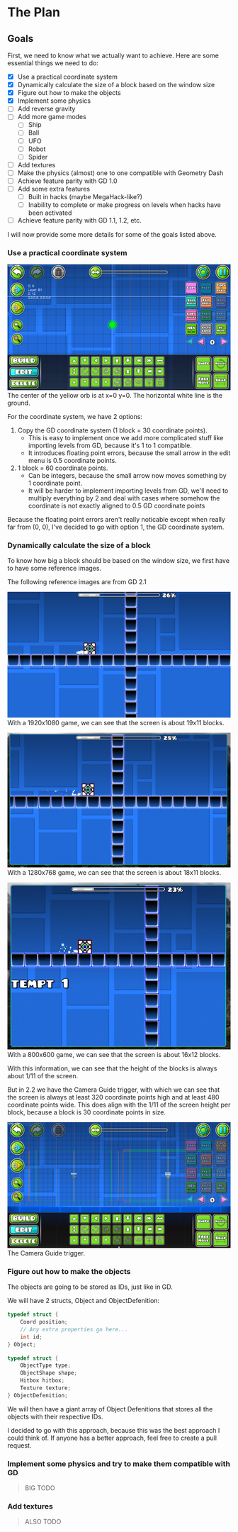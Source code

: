 
# The Plan

## Goals

First, we need to know what we actually want to achieve.
Here are some essential things we need to do:

- [x] Use a practical coordinate system
- [x] Dynamically calculate the size of a block based on the window size
- [x] Figure out how to make the objects
- [x] Implement some physics
- [ ] Add reverse gravity
- [ ] Add more game modes
  - [ ] Ship
  - [ ] Ball
  - [ ] UFO
  - [ ] Robot
  - [ ] Spider
- [ ] Add textures
- [ ] Make the physics (almost) one to one compatible with Geometry Dash
- [ ] Achieve feature parity with GD 1.0
- [ ] Add some extra features
  - [ ] Built in hacks (maybe MegaHack-like?)
  - [ ] Inability to complete or make progress on levels when hacks have been activated
- [ ] Achieve feature parity with GD 1.1, 1.2, etc.

I will now provide some more details for some of the goals listed above.

### Use a practical coordinate system

![The Geometry Dash 2.2 level editor with a yellow orb](planImages/zerozero.png)
The center of the yellow orb is at x=0 y=0. The horizontal white line is the ground.

For the coordinate system, we have 2 options:
1. Copy the GD coordinate system (1 block = 30 coordinate points).
   - This is easy to implement once we add more complicated stuff like importing levels from GD, because it's 1 to 1 compatible.
   - It introduces floating point errors, because the small arrow in the edit menu is 0.5 coordinate points.
2. 1 block = 60 coordinate points.
   - Can be integers, because the small arrow now moves something by 1 coordinate point.
   - It will be harder to implement importing levels from GD, we'll need to multiply everything by 2 and deal with cases where somehow the coordinate is not exactly aligned to 0.5 GD coordinate points

Because the floating point errors aren't really noticable except when really far from (0, 0), I've decided to go with option 1, the GD coordinate system.

### Dynamically calculate the size of a block

To know how big a block should be based on the window size, we first have to have some reference images.

The following reference images are from GD 2.1

![Geometry Dash 2.1 with blocks in a plus shape to measure the size in blocks of a 16:9 screen](planImages/teleportWithJump.png)
With a 1920x1080 game, we can see that the screen is about 19x11 blocks.

![Geometry Dash 2.1 with blocks in a plus shape to measure the size in blocks of a 15:9 screen](planImages/1280x768_teleportWithJump.png)
With a 1280x768 game, we can see that the screen is about 18x11 blocks.

![Geometry Dash 2.1 with blocks in a plus shape to measure the size in blocks of a 4:3 screen](planImages/800x600_teleportWithJump.png)
With a 800x600 game, we can see that the screen is about 16x12 blocks.

With this information, we can see that the height of the blocks is always about 1/11 of the screen.

But in 2.2 we have the Camera Guide trigger, with which we can see that the screen is always at least 320 coordinate points high and at least 480 coordinate points wide.
This does align with the 1/11 of the screen height per block, because a block is 30 coordinate points in size.

![The Geometry Dash 2.2 editor with the Camera Guide trigger](planImages/cameraGuide.png)
The Camera Guide trigger.

### Figure out how to make the objects

The objects are going to be stored as IDs, just like in GD.

We will have 2 structs, Object and ObjectDefenition:

```C
typedef struct {
    Coord position;
    // Any extra properties go here...
    int id;
} Object;
```

```C
typedef struct {
    ObjectType type;
    ObjectShape shape;
    Hitbox hitbox;
    Texture texture;
} ObjectDefenition;
```

We will then have a giant array of Object Defenitions that stores all the objects with their respective IDs.

I decided to go with this approach, because this was the best approach I could think of.
If anyone has a better approach, feel free to create a pull request.

### Implement some physics and try to make them compatible with GD

> BIG TODO

### Add textures

> ALSO TODO



<!-- This is for later maybe
## How are we going to make the objects?

We first have to think of what values are needed to define an object:

- Type (Solid/Static or Hazard or Decoration/Nonsolid)
- Hitbox (top left x & y, width, height)
- Texture
- Texture Size

And some things that are not neccesary, but are nice to have:

- Groups
- Editor Layer
- Z-Layer
- Z-Index
 -->
